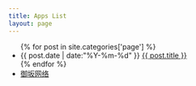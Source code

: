 ```yaml
---
title: Apps List
layout: page
---
```


  <ul class="listing">
    {% for post in site.categories['page'] %}
    <li class="listing-item">
      <time datetime="{{ post.date | date:"%Y-%m-%d" }}">{{ post.date | date:"%Y-%m-%d" }}</time>
      <a href="{{ site.url }}{{ post.url }}" title="{{ post.title }}">{{ post.title }}</a>
    </li>
    {% endfor %}
    <li class="listing-item">
      <a href="apps/misaka" title="御坂网络">御坂网络</a>
    </li>
    <!-- <li class="listing-item"> -->
    <!--   <a href="/apps/goftp" title="Go FTP">Go FTP </a> -->
    <!-- </li> -->
    <!-- <li class="listing-item"> -->
    <!--   <a href="/apps/gomorse" title="Go Morse">Go Morse </a> -->
    <!-- </li> -->
  </ul>
